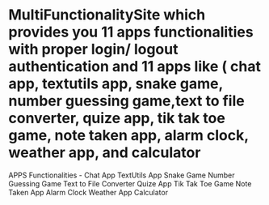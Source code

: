 # MultiFunctionalitySite which provides you 11 apps functionalities with proper login/ logout authentication and 11 apps like ( chat app, textutils app, snake game, number guessing game,text to file converter, quize app, tik tak toe game, note taken app, alarm clock, weather app, and calculator
APPS Functionalities -
Chat App
TextUtils App
Snake Game
Number Guessing Game
Text to File Converter
Quize App
Tik Tak Toe Game
Note Taken App
Alarm Clock
Weather App
Calculator 
